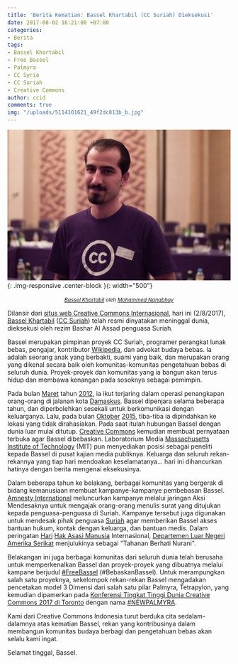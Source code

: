 ```yaml
---
title: 'Berita Kematian: Bassel Khartabil (CC Suriah) Dieksekusi'
date: 2017-08-02 16:21:00 +07:00
categories:
- Berita
tags:
- Bassel Khartabil
- Free Bassel
- Palmyra
- CC Syria
- CC Suriah
- Creative Commons
author: ccid
comments: true
img: "/uploads/5114101621_49f2dc813b_b.jpg"
---
```


![5114101621_49f2dc813b_b.jpg](/uploads/5114101621_49f2dc813b_b.jpg){: .img-responsive .center-block }{: width="500"}<center><small><i><a href="https://www.flickr.com/photos/mohamedn/5114101621">Bassel Khartabil</a> oleh <a href="https://www.flickr.com/photos/mohamedn/">Mohammed Nanabhay</a></i></small></center>

Dilansir dari [situs web Creative Commons Internasional](https://creativecommons.org/2017/08/01/bassel/), hari ini (2/8/2017), [Bassel Khartabil](https://en.wikipedia.org/wiki/Bassel_Khartabil) ([CC Suriah](https://creativecommons.org/tag/cc-syria/)) telah resmi dinyatakan meninggal dunia, dieksekusi oleh rezim Bashar Al Assad penguasa Suriah.

Bassel merupakan pimpinan proyek CC Suriah, programer perangkat lunak bebas, pengajar, kontributor [Wikipedia](http://wikipedia.org/), dan advokat budaya bebas. Ia adalah seorang anak yang berbakti, suami yang baik, dan merupakan orang yang dikenal secara baik oleh komunitas-komunitas pengetahuan bebas di seluruh dunia. Proyek-proyek dan komunitas yang ia bangun akan terus hidup dan membawa kenangan pada sosoknya sebagai pemimpin. 

Pada bulan [Maret](https://id.wikipedia.org/wiki/Maret) tahun [2012](https://id.wikipedia.org/wiki/2012), ia ikut terjaring dalam operasi penangkapan orang-orang di jalanan kota [Damaskus](https://id.wikipedia.org/wiki/Damaskus). Bassel dipenjara selama beberapa tahun, dan diperbolehkan sesekali untuk berkomunikasi dengan keluarganya. Lalu, pada bulan [Oktober](https://id.wikipedia.org/wiki/Oktober) [2015](https://id.wikipedia.org/wiki/2015), tiba-tiba ia dipindahkan ke lokasi yang tidak dirahasiakan. Pada saat itulah hubungan Bassel dengan dunia luar mulai ditutup. [Creative Commons](https://id.wikipedia.org/wiki/Creative_Commons) kemudian membuat pernyataan terbuka agar Bassel dibebaskan. Laboratorium Media [Massachusetts Institute of Technology](https://id.wikipedia.org/wiki/Institut_Teknologi_Massachusetts) (MIT) pun menyediakan posisi sebagai peneliti kepada Bassel di pusat kajian media publiknya. Keluarga dan seluruh rekan-rekannya yang tiap hari mendoakan keselamatanya... hari ini dihancurkan hatinya dengan berita mengenai eksekusinya. 

Dalam beberapa tahun ke belakang, berbagai komunitas yang bergerak di bidang kemanusiaan membuat kampanye-kampanye pembebasan Bassel. [Amnesty International](https://id.wikipedia.org/wiki/Amnesty_International) meluncurkan kampanye melalui jaringan Aksi Mendesaknya untuk mengajak orang-orang menulis surat yang ditujukan kepada penguasa-penguasa di Suriah. Kampanye tersebut juga digunakan untuk mendesak pihak penguasa [Suriah](https://id.wikipedia.org/wiki/Suriah) agar memberikan Bassel akses bantuan hukum, kontak dengan keluarga, dan bantuan medis. Dalam peringatan [Hari](https://id.wikipedia.org/wiki/Hari_Hak_Asasi_Manusia) [Hak Asasi Manusia](https://id.wikipedia.org/wiki/Hak_asasi_manusia) Internasional, [Departemen Luar Negeri](https://en.wikipedia.org/wiki/US_State_Department) [Amerika Serikat](https://id.wikipedia.org/wiki/Amerika_Serikat) menjulukinya sebagai "Tahanan Berhati Nurani".

Belakangan ini juga berbagai komunitas dari seluruh dunia telah berusaha untuk memperkenalkan Bassel dan proyek-proyek yang dibuatnya melalui kampane berjudul [#FreeBassel](http://freebassel.org/) (#BebaskanBassel). Untuk merampungkan salah satu proyeknya, sekelompok rekan-rekan Bassel mengadakan pencetakan model 3 Dimensi dari salah satu pilar Palmyra, Tetrapylon, yang kemudian dipamerkan pada [Konferensi Tingkat Tinggi Dunia Creative Commons 2017 di Toronto](https://creativecommons.org/2017/05/15/cc-summit-2017/) dengan nama [#NEWPALMYRA](http://www.newpalmyra.org/). 

Kami dari Creative Commons Indonesia turut berduka cita sedalam-dalamnya atas kematian Bassel, rekan yang kontribusinya dalam membangun komunitas budaya berbagi dan pengetahuan bebas akan selalu kami ingat. 

Selamat tinggal, Bassel.